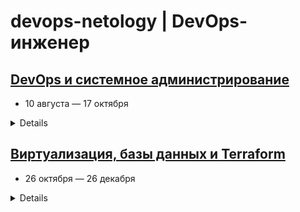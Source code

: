 devops-netology | DevOps-инженер
===============
## [DevOps и системное администрирование]()
* 10 августа — 17 октября

<details>

# Домашние задания по курсу «DevOps и системное администрирование»
- actual branch: **devsys10**
## Модуль 1. Введение в DevOps

1.1. [x] [Введение в DevOps](01-intro-01/README.md)

## Модуль 2. Системы управления версиями

2.1. [x] [Системы контроля версий](02-git-01-vcs/README.md)

2.2. [x] [Основы Git](02-git-02-base/README.md)

2.3. [x] [Ветвления в Git](02-git-03-branching/README.md)

2.4. [x] [Инструменты Git](02-git-04-tools/README.md)

## Модуль 3. Основы системного администрирования

3.1. [x] [Работа в терминале (лекция 1)](03-sysadmin-01-terminal/README.md)

3.2. [x] [Работа в терминале (лекция 2)](03-sysadmin-02-terminal/README.md)

3.3. [x] [Операционные системы (лекция 1)](03-sysadmin-03-os/README.md)

3.4. [x] [Операционные системы (лекция 2)](03-sysadmin-04-os/README.md)

3.5. [x] [Файловые системы](03-sysadmin-05-fs/README.md)

3.6. [x] [Компьютерные сети (лекция 1)](03-sysadmin-06-net/README.md)

3.7. [x] [Компьютерные сети (лекция 2)](03-sysadmin-07-net/README.md)

3.8. [x] [Компьютерные сети (лекция 3)](03-sysadmin-08-net/README.md)

3.9. [x] [Элементы безопасности информационных систем](03-sysadmin-09-security/README.md)

## Блок 4. Скриптовые языки и языки разметки: Python, Bash, YAML, JSON

4.1. [x] [Командная оболочка Bash: практические навыки](04-script-01-bash/README.md)

4.2. [x] [Использование Python для решения типовых DevOps задач](04-script-02-py/README.md)

4.3. [x] [Языки разметки JSON и YAML](04-script-03-yaml/README.md)

</details>

## [Виртуализация, базы данных и Terraform]()
* 26 октября — 26 декабря

<details>

# Домашние задания по курсу «Виртуализация, базы данных и Terraform»
- actual branch: **virt-11**
## Блок 5. Виртуализация

5.1. [x] [Введение в виртуализацию.](05-virt-01-basics/README.md)

5.2. [x] [Применение принципов IaaC в работе с виртуальными машинами](https://github.com/netology-code/virt-homeworks/tree/virt-11/05-virt-02-iaac)

5.3. [x] [Введение в Docker](https://github.com/netology-code/virt-homeworks/tree/virt-11/05-virt-03-docker)

5.4. [x] [Оркестрация группой Docker контейнеров на примере Docker Compose.](https://github.com/netology-code/virt-homeworks/tree/virt-11/05-virt-04-docker-compose)

5.5. [x] [ Оркестрация кластером Docker контейнеров на примере Docker Swarm.](https://github.com/netology-code/virt-homeworks/tree/virt-11/05-virt-05-docker-swarm)

## Блок 6. Администрирование баз данных

6.1. [x] [Типы и структура СУБД](06-db-01-basics)

6.2. [x] [SQL](06-db-02-sql)

6.3. [x] [MySQL](06-db-03-mysql)

6.4. [x] [PostgreSQL](06-db-04-postgresql)

6.5. [x] [Elasticsearch](06-db-05-elasticsearch)

6.6. [x] [Troubleshooting](06-db-06-troobleshooting)


## Блок 7. Облачная инфраструктура. Terraform

7.1. [x] [Конфигурация как код](07-terraform-01-intro) 

7.2. [x] [Облачные провайдеры и синтаксис Терраформ](07-terraform-02-syntax)

7.3. [x] [Основы и принцип работы Терраформ](07-terraform-03-basic)

7.4. [x] [Средства командной работы над инфраструктурой](07-terraform-04-teamwork)

7.5. [x] [Введение в Golang](07-terraform-05-golang)

7.6. [x] [Написание собственных провайдеров для Terraform](07-terraform-06-providers)

## Дополнительные материалы

1. [x] [Модуль 6. Администрирование баз данных](additional)
</details>
